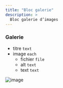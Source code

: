 ```yaml
---
title: "Bloc galerie"
description: >
  Bloc galerie d’images
---
```


### Galerie
* titre ```text```
* image ```each```
  * fichier ```file```
  * alt ```text```
  * text ```text```

![image](https://user-images.githubusercontent.com/4457294/160696042-2ef6aa5d-3135-4c60-ab8b-c373743220cf.png)
